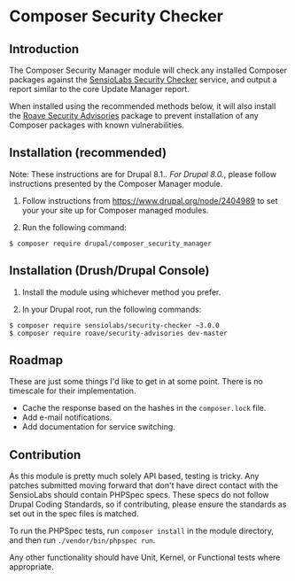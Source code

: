 # Composer Security Checker

## Introduction

The Composer Security Manager module will check any installed Composer packages
against the [SensioLabs Security Checker](https://security.sensiolabs.org/)
service, and output a report similar to the core Update Manager report.

When installed using the recommended methods below, it will also install the
[Roave Security Advisories](https://github.com/Roave/SecurityAdvisories) package
to prevent installation of any Composer packages with known vulnerabilities.

## Installation (recommended)

Note: These instructions are for Drupal 8.1.*. For Drupal 8.0.*, please follow
instructions presented by the Composer Manager module.

1. Follow instructions from https://www.drupal.org/node/2404989 to set your
your site up for Composer managed modules.

2. Run the following command:

```
$ composer require drupal/composer_security_manager
```

## Installation (Drush/Drupal Console)

1. Install the module using whichever method you prefer.

2. In your Drupal root, run the following commands:

```
$ composer require sensiolabs/security-checker ~3.0.0
$ composer require roave/security-advisories dev-master
```

## Roadmap

These are just some things I'd like to get in at some point. There is no
timescale for their implementation.

* Cache the response based on the hashes in the `composer.lock` file.
* Add e-mail notifications.
* Add documentation for service switching.

## Contribution

As this module is pretty much solely API based, testing is tricky. Any patches
submitted moving forward that don't have direct contact with the SensioLabs
should contain PHPSpec specs. These specs do not follow Drupal Coding
Standards, so if contributing, please ensure the standards as set out in the
spec files is matched.

To run the PHPSpec tests, run `composer install` in the module directory,
and then run `./vendor/bin/phpspec run`.

Any other functionality should have Unit, Kernel, or Functional tests where
appropriate.
